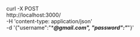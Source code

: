 curl -X POST \
  http://localhost:3000/ \
  -H 'content-type: application/json' \
  -d '{"username":"****@gmail.com", "password":"***"}'
